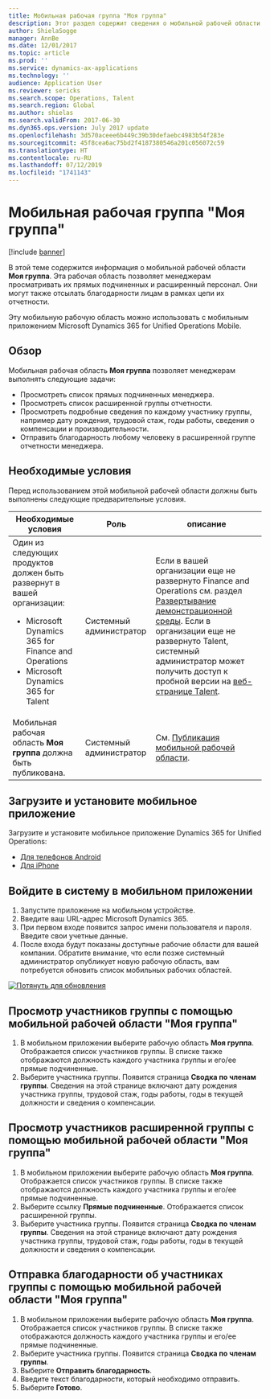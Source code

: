 ```yaml
---
title: Мобильная рабочая группа "Моя группа"
description: Этот раздел содержит сведения о мобильной рабочей области "Моя группа", которая позволяет менеджерам просматривать их прямых подчиненных и расширенный персонал. Пользователь может также отсылать благодарности лицам в рамках цепочки их отчетности.
author: ShielaSogge
manager: AnnBe
ms.date: 12/01/2017
ms.topic: article
ms.prod: ''
ms.service: dynamics-ax-applications
ms.technology: ''
audience: Application User
ms.reviewer: sericks
ms.search.scope: Operations, Talent
ms.search.region: Global
ms.author: shielas
ms.search.validFrom: 2017-06-30
ms.dyn365.ops.version: July 2017 update
ms.openlocfilehash: 3d570aceee6b449c39b30defaebc4983b54f283e
ms.sourcegitcommit: 45f8cea6ac75bd2f4187380546a201c056072c59
ms.translationtype: HT
ms.contentlocale: ru-RU
ms.lasthandoff: 07/12/2019
ms.locfileid: "1741143"
---
```

# <a name="my-team-mobile-workspace"></a>Мобильная рабочая группа "Моя группа"

[!include [banner](../includes/banner.md)]

В этой теме содержится информация о мобильной рабочей области **Моя группа**. Эта рабочая область позволяет менеджерам просматривать их прямых подчиненных и расширенный персонал. Они могут также отсылать благодарности лицам в рамках цепи их отчетности.

Эту мобильную рабочую область можно использовать с мобильным приложением Microsoft Dynamics 365 for Unified Operations Mobile.

## <a name="overview"></a>Обзор 
Мобильная рабочая область **Моя группа** позволяет менеджерам выполнять следующие задачи:

- Просмотреть список прямых подчиненных менеджера.
- Просмотреть список расширенной группы отчетности.
- Просмотреть подробные сведения по каждому участнику группы, например дату рождения, трудовой стаж, годы работы, сведения о компенсации и производительности.
- Отправить благодарность любому человеку в расширенной группе отчетности менеджера.

## <a name="prerequisites"></a>Необходимые условия
Перед использованием этой мобильной рабочей области должны быть выполнены следующие предварительные условия.

<table>
<thead>
<tr class="header">
<th>Необходимые условия</th>
<th>Роль</th>
<th>описание</th>
</tr>
</thead>
<tbody>
<tr class="odd">
<td>Один из следующих продуктов должен быть развернут в вашей организации:
<ul><li>Microsoft Dynamics 365 for Finance and Operations</li>
<li>Microsoft Dynamics 365 for Talent</li>
</ul>
</td>
<td>Системный администратор</td>
<td>Если в вашей организации еще не развернуто Finance and Operations см. раздел <a href="../deployment/deploy-demo-environment.md">Развертывание демонстрационной среды</a>. Если в организации еще не развернуто Talent, системный администратор может получить доступ к пробной версии на <a href="https://www.microsoft.com/dynamics365/talent">веб-странице Talent</a>.
</td>
</tr>
<tr class="even">
<td>Мобильная рабочая область <strong>Моя группа</strong> должна быть публикована.</td>
<td>Системный администратор</td>
<td>См. <a href="publish-mobile-workspace.md">Публикация мобильной рабочей области</a>.</td>
</tr>
</tbody>
</table>

## <a name="download-and-install-the-mobile-app"></a>Загрузите и установите мобильное приложение

Загрузите и установите мобильное приложение Dynamics 365 for Unified Operations:

-   [Для телефонов Android](https://go.microsoft.com/fwlink/?linkid=850662)
-   [Для iPhone](https://go.microsoft.com/fwlink/?linkid=850663)

## <a name="sign-in-to-the-mobile-app"></a>Войдите в систему в мобильном приложении
1.  Запустите приложение на мобильном устройстве.
2.  Введите ваш URL-адрес Microsoft Dynamics 365.
3.  При первом входе появится запрос имени пользователя и пароля. Введите свои учетные данные.
4.  После входа будут показаны доступные рабочие области для вашей компании. Обратите внимание, что если позже системный администратор опубликует новую рабочую область, вам потребуется обновить список мобильных рабочих областей.

[![Потянуть для обновления](./media/pull-to-refresh-list-of-workspaces-183x300.png)](./media/pull-to-refresh-list-of-workspaces.png)

## <a name="view-team-members-by-using-the-my-team-mobile-workspace"></a>Просмотр участников группы с помощью мобильной рабочей области "Моя группа"
1.  В мобильном приложении выберите рабочую область **Моя группа**. Отображается список участников группы. В списке также отображаются должность каждого участника группы и его/ее прямые подчиненные.
2.  Выберите участника группы. Появится страница **Сводка по членам группы**. Сведения на этой странице включают дату рождения участника группы, трудовой стаж, годы работы, годы в текущей должности и сведения о компенсации.

## <a name="view-extended-team-members-by-using-the-my-team-mobile-workspace"></a>Просмотр участников расширенной группы с помощью мобильной рабочей области "Моя группа"
1.  В мобильном приложении выберите рабочую область **Моя группа**. Отображается список участников группы. В списке также отображаются должность каждого участника группы и его/ее прямые подчиненные.
1.  Выберите ссылку **Прямые подчиненные**. Отображается список расширенной группы.
1.  Выберите участника группы. Появится страница **Сводка по членам группы**. Сведения на этой странице включают дату рождения участника группы, трудовой стаж, годы работы, годы в текущей должности и сведения о компенсации.

## <a name="send-praise-about-team-members-by-using-the-my-team-mobile-workspace"></a>Отправка благодарности об участниках группы с помощью мобильной рабочей области "Моя группа"
1.  В мобильном приложении выберите рабочую область **Моя группа**. Отображается список участников группы. В списке также отображаются должность каждого участника группы и его/ее прямые подчиненные.
1.  Выберите участника группы. Появится страница **Сводка по членам группы**.
1.  Выберите **Отправить благодарность**. 
1. Введите текст благодарности, который необходимо отправить. 
1. Выберите **Готово**.
